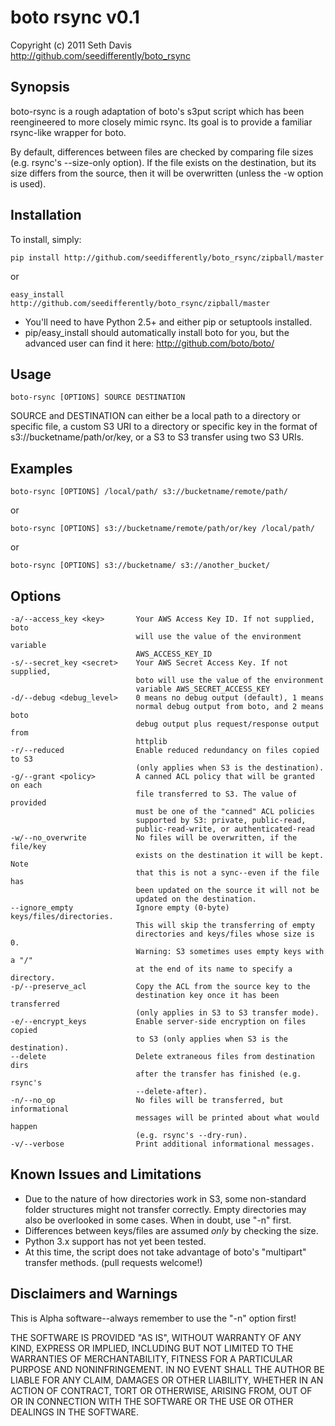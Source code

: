 # boto rsync v0.1 #

Copyright (c) 2011 Seth Davis    
http://github.com/seedifferently/boto_rsync

## Synopsis ##

boto-rsync is a rough adaptation of boto's s3put script which has been
reengineered to more closely mimic rsync. Its goal is to provide a familiar
rsync-like wrapper for boto.

By default, differences between files are checked by comparing file sizes
(e.g. rsync's --size-only option). If the file exists on the destination,
but its size differs from the source, then it will be overwritten (unless
the -w option is used).

## Installation ##

To install, simply:

    pip install http://github.com/seedifferently/boto_rsync/zipball/master

or

    easy_install http://github.com/seedifferently/boto_rsync/zipball/master

 * You'll need to have Python 2.5+ and either pip or setuptools installed.
 * pip/easy_install should automatically install boto for you, but the advanced
user can find it here: http://github.com/boto/boto/

## Usage ##

    boto-rsync [OPTIONS] SOURCE DESTINATION

SOURCE and DESTINATION can either be a local path to a directory or specific
file, a custom S3 URI to a directory or specific key in the format of
s3://bucketname/path/or/key, or a S3 to S3 transfer using two S3 URIs.

## Examples ##

    boto-rsync [OPTIONS] /local/path/ s3://bucketname/remote/path/

or

    boto-rsync [OPTIONS] s3://bucketname/remote/path/or/key /local/path/

or

    boto-rsync [OPTIONS] s3://bucketname/ s3://another_bucket/

## Options ##

    -a/--access_key <key>       Your AWS Access Key ID. If not supplied, boto
                                will use the value of the environment variable
                                AWS_ACCESS_KEY_ID
    -s/--secret_key <secret>    Your AWS Secret Access Key. If not supplied,
                                boto will use the value of the environment
                                variable AWS_SECRET_ACCESS_KEY
    -d/--debug <debug_level>    0 means no debug output (default), 1 means
                                normal debug output from boto, and 2 means boto
                                debug output plus request/response output from
                                httplib
    -r/--reduced                Enable reduced redundancy on files copied to S3
                                (only applies when S3 is the destination).
    -g/--grant <policy>         A canned ACL policy that will be granted on each
                                file transferred to S3. The value of provided
                                must be one of the "canned" ACL policies
                                supported by S3: private, public-read,
                                public-read-write, or authenticated-read
    -w/--no_overwrite           No files will be overwritten, if the file/key
                                exists on the destination it will be kept. Note
                                that this is not a sync--even if the file has
                                been updated on the source it will not be
                                updated on the destination.
    --ignore_empty              Ignore empty (0-byte) keys/files/directories.
                                This will skip the transferring of empty
                                directories and keys/files whose size is 0.
                                Warning: S3 sometimes uses empty keys with a "/"
                                at the end of its name to specify a directory.
    -p/--preserve_acl           Copy the ACL from the source key to the
                                destination key once it has been transferred
                                (only applies in S3 to S3 transfer mode).
    -e/--encrypt_keys           Enable server-side encryption on files copied
                                to S3 (only applies when S3 is the destination).
    --delete                    Delete extraneous files from destination dirs
                                after the transfer has finished (e.g. rsync's
                                --delete-after).
    -n/--no_op                  No files will be transferred, but informational
                                messages will be printed about what would happen
                                (e.g. rsync's --dry-run).
    -v/--verbose                Print additional informational messages.

## Known Issues and Limitations ##

 * Due to the nature of how directories work in S3, some non-standard folder
structures might not transfer correctly. Empty directories may also be
overlooked in some cases. When in doubt, use "-n" first.
 * Differences between keys/files are assumed _only_ by checking the size.
 * Python 3.x support has not yet been tested.
 * At this time, the script does not take advantage of boto's "multipart"
transfer methods. (pull requests welcome!)

## Disclaimers and Warnings ##

This is Alpha software--always remember to use the "-n" option first!

THE SOFTWARE IS PROVIDED "AS IS", WITHOUT WARRANTY OF ANY KIND, EXPRESS OR
IMPLIED, INCLUDING BUT NOT LIMITED TO THE WARRANTIES OF MERCHANTABILITY, FITNESS
FOR A PARTICULAR PURPOSE AND NONINFRINGEMENT. IN NO EVENT SHALL THE AUTHOR BE
LIABLE FOR ANY CLAIM, DAMAGES OR OTHER LIABILITY, WHETHER IN AN ACTION OF
CONTRACT, TORT OR OTHERWISE, ARISING FROM, OUT OF OR IN CONNECTION WITH THE
SOFTWARE OR THE USE OR OTHER DEALINGS IN THE SOFTWARE.

